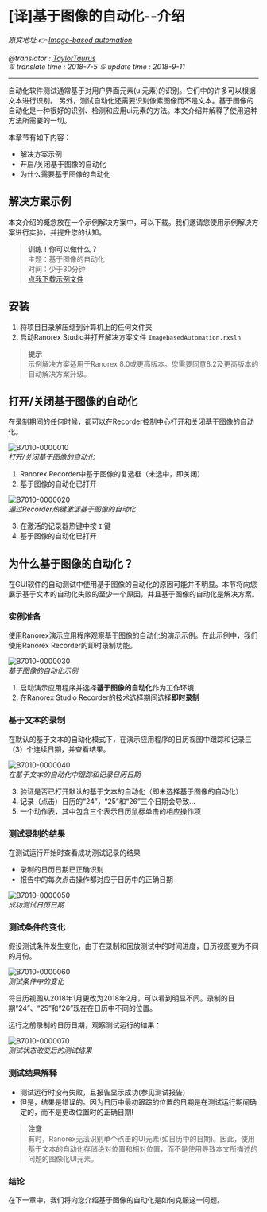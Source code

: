 # [译]基于图像的自动化--介绍

*原文地址 👉 [Image-based automation][0]*

*@translator : [TaylorTaurus](https://github.com/taylortaurus)*  
*♋ translate time : 2018-7-5*
*♋ update time : 2018-9-11*

---

自动化软件测试通常基于对用户界面元素(ui元素)的识别。它们中的许多可以根据文本进行识别。
另外，测试自动化还需要识别像素图像而不是文本。基于图像的自动化是一种很好的识别、检测和应用ui元素的方法。本文介绍并解释了使用这种方法所需要的一切。

本章节有如下内容：

- 解决方案示例
- 开启/关闭基于图像的自动化
- 为什么需要基于图像的自动化

## 解决方案示例

本文介绍的概念放在一个示例解决方案中，可以下载。我们邀请您使用示例解决方案进行实验，并提升您的认知。

> **训练！你可以做什么？**  
> 主题：基于图像的自动化  
> 时间：少于30分钟  
> [点我下载示例文件][1]

[0]: https://www.ranorex.com/help/latest/ranorex-studio-advanced/image-based-automation/introduction/
[1]: https://www.ranorex.com/rx-media/rx-user-guide/v8.2/download/RxSampleImageBased.zip  

## 安装

1. 将项目目录解压缩到计算机上的任何文件夹  
2. 启动Ranorex Studio并打开解决方案文件 `ImagebasedAutomation.rxsln`  

> **提示**  
> 示例解决方案适用于Ranorex 8.0或更高版本。您需要同意8.2及更高版本的自动解决方案升级。  

## 打开/关闭基于图像的自动化  

在录制期间的任何时候，都可以在Recorder控制中心打开和关闭基于图像的自动化。  

![B7010-0000010](https://gitee.com/taylortaurus/RX_UserGuide_GitBook_Picbed/raw/master/Image-basedAutomation/B7010-0000010.png)  
*打开/关闭基于图像的自动化*  

1. Ranorex Recorder中基于图像的复选框（未选中，即关闭）  
2. 基于图像的自动化已打开  

![B7010-0000020](https://gitee.com/taylortaurus/RX_UserGuide_GitBook_Picbed/raw/master/Image-basedAutomation/B7010-0000020.png)  
*通过Recorder热键激活基于图像的自动化*  

3. 在激活的记录器热键中按 `I` 键  
4. 基于图像的自动化已打开  

## 为什么基于图像的自动化？  

在GUI软件的自动测试中使用基于图像的自动化的原因可能并不明显。本节将向您展示基于文本的自动化失败的至少一个原因，并且基于图像的自动化是解决方案。 

### 实例准备  

使用Ranorex演示应用程序观察基于图像的自动化的演示示例。在此示例中，我们使用Ranorex Recorder的即时录制功能。 

![B7010-0000030](https://gitee.com/taylortaurus/RX_UserGuide_GitBook_Picbed/raw/master/Image-basedAutomation/B7010-0000030.png)  
*基于图像的自动化示例*  

1. 启动演示应用程序并选择**基于图像的自动化**作为工作环境  
2. 在Ranorex Studio Recorder的技术选择期间选择**即时录制**  

### 基于文本的录制  

在默认的基于文本的自动化模式下，在演示应用程序的日历视图中跟踪和记录三（3）个连续日期，并查看结果。  

![B7010-0000040](https://gitee.com/taylortaurus/RX_UserGuide_GitBook_Picbed/raw/master/Image-basedAutomation/B7010-0000040.png)  
*在基于文本的自动化中跟踪和记录日历日期*  

3. 验证是否已打开默认的基于文本的自动化（即未选择基于图像的自动化）  
4. 记录（点击）日历的“24”，“25”和“26”三个日期会导致...
5. 一个动作表，其中包含三个表示日历鼠标单击的相应操作项

### 测试录制的结果

在测试运行开始时查看成功测试记录的结果

- 录制的日历日期已正确识别
- 报告中的每次点击操作都对应于日历中的正确日期

![B7010-0000050](https://gitee.com/taylortaurus/RX_UserGuide_GitBook_Picbed/raw/master/Image-basedAutomation/B7010-0000050.gif)  
*成功测试日历日期*

### 测试条件的变化

假设测试条件发生变化，由于在录制和回放测试中的时间进度，日历视图变为不同的月份。

![B7010-0000060](https://gitee.com/taylortaurus/RX_UserGuide_GitBook_Picbed/raw/master/Image-basedAutomation/B7010-0000060.png)  
*测试条件中的变化*

将日历视图从2018年1月更改为2018年2月，可以看到明显不同。录制的日期“24”、“25”和“26”现在在日历中不同的位置。

运行之前录制的日历日期，观察测试运行的结果：

![B7010-0000070](https://gitee.com/taylortaurus/RX_UserGuide_GitBook_Picbed/raw/master/Image-basedAutomation/B7010-0000070.gif)  
*测试状态改变后的测试结果*


### 测试结果解释

- 测试运行时没有失败，且报告显示成功(参见测试报告)
- 但是，结果是错误的。因为日历中最初跟踪的位置的日期是在测试运行期间确定的，而不是更改位置时的正确日期!

> **注意**  
> 有时，Ranorex无法识别单个点击的UI元素(如日历中的日期)。因此，使用基于文本的自动化存储绝对位置和相对位置，而不是使用导致本文所描述的问题的图像化UI元素。

### 结论

在下一章中，我们将向您介绍基于图像的自动化是如何克服这一问题。